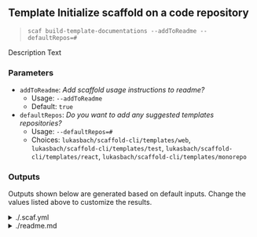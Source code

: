 ## Template Initialize scaffold on a code repository

> `scaf build-template-documentations --addToReadme --defaultRepos=# `

Description Text

### Parameters

* `addToReadme`: _Add scaffold usage instructions to readme?_
  * Usage: `--addToReadme`
  * Default: `true`
* `defaultRepos`: _Do you want to add any suggested templates repositories?_
  * Usage: `--defaultRepos=#`
  * Choices: `lukasbach/scaffold-cli/templates/web`, `lukasbach/scaffold-cli/templates/test`, `lukasbach/scaffold-cli/templates/react`, `lukasbach/scaffold-cli/templates/monorepo`

### Outputs

Outputs shown below are generated based on default inputs.
Change the values listed above to customize the results.

<details>
  <summary>./.scaf.yml</summary>
  
```
# List template repositories here. All templates in this repo will be added to the scaffold
# template scope. A template repository path is either a local path to a folder containing
# a "scaffold-templates.yml" file, or a github repo path of the form 
# "githubUser/githubRepo/path/to/folder" where this folder contains a "scaffold-templates.yml" file.
repositories:

# You can customize individual templates by specifying default values for parameter. A default
# value specified here will prevent scaffold from asking the parameter when calling the template
# within this repo.
# With the template-keys, you can either overwrite existing templates, or define new keys for templates
# that use an existing template as source.
# As an example, uncomment the code below and run `scaffold myReactRcTemplate`
templates:
  # myReactRcTemplate:
  #   source: lukasbach/scaffold-cli/templates/react/react-fc
  #   defaults:
  #     propsType: interface
  #     importReactSymbols: true
```
</details>
<details>
  <summary>./readme.md</summary>
  
```


## Scaffold Templates

You can use [scaffold cli](https://github.com/lukasbach.com/scaffold-cli) to generate new files from
templates.

```bash
# Install with
npm i -g scaffoldcli

# To create a new file from a template:
scaf template-name

# List available templates:
scaf list
```
```
</details>

### Used Actions

When run in default settings, the following actions are used:

```

```
